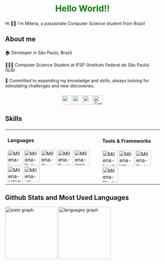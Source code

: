 <h1 style="color: green" align="center">Hello World!!</h1>

###

<p align="left">Hi 👋🏼 I'm Milena, a passionate Computer Science student from Brazil</p>

###

<h2 align="left">About me</h2>

###

<p align="left">🏠 Developer in São Paulo, Brazil<br><br>👩🏼‍💻 Computer Science Student at IFSP (Instituto Federal de São Paulo) (5/8)<br><br>🌱 Committed to expanding my knowledge and skills, always looking for stimulating challenges and new discoveries.</p>

###
<div align="center">
	<a href = "linkedin.com/in/milenacamargo20/" target="_blank"><img height="30" widht="40" src = "https://img.shields.io/badge/LinkedIn-0077B5?style=for-the-badge&logo=linkedin&logoColor=white" target="_blank"></a>
  <a href = "mailto:milenacamrggo20@gmail.com" target="_blank"><img  height="30" widht="40" src = "https://img.shields.io/badge/Gmail-D14836?style=for-the-badge&logo=gmail&logoColor=white" target="_blank"></a>
  <a href = "https://github.com/milenacamargo/" target="_blank"><img height="30" widht="40" src = "https://img.shields.io/badge/GitHub-100000?style=for-the-badge&logo=github&logoColor=white" target="_blank"></a>
  <a href="drive.google.com/file/d/1gjEbG4oFJY4thSC8WZn1zkJKgpGxbXii/view?usp=drive_link" target="_blank">
    <img height="30" widht="40" src="https://img.shields.io/badge/Curriculum-green?style=for-the-badge" alt="Curriculum">
  </a>

</div>

###

<h2 align="left">Skills</h2>

###

<div style = "display: inline_block">
  <table>
    <tr>
      <td align="center">
    <div align="left">
          <h4 align="left">Languages</h4>
        	<img aling ="center" alt= "Milena-java" height="50" widht="75" src = "https://cdn.jsdelivr.net/gh/devicons/devicon@latest/icons/java/java-original-wordmark.svg">
          <img aling ="center" alt= "Milena-Python" height="50" widht="75" src ="https://cdn.jsdelivr.net/gh/devicons/devicon@latest/icons/python/python-original-wordmark.svg">
          <img aling ="center" alt= "Milena-C" height="50" widht="75" src = "https://cdn.jsdelivr.net/gh/devicons/devicon@latest/icons/c/c-original.svg">
          <img aling ="center" alt= "Milena-PostgreSQL" height="50" widht="75" src = "https://cdn.jsdelivr.net/gh/devicons/devicon@latest/icons/postgresql/postgresql-original-wordmark.svg">
          <img aling ="center" alt= "Milena-CSS" height="50" widht="75" src ="https://cdn.jsdelivr.net/gh/devicons/devicon@latest/icons/css3/css3-original-wordmark.svg">
          <img aling ="center" alt= "Milena-HTML" height="50" widht="75" src = "https://cdn.jsdelivr.net/gh/devicons/devicon@latest/icons/html5/html5-original-wordmark.svg">
          <img aling ="center" alt= "Milena-JS" height="50" widht="75" src="https://cdn.jsdelivr.net/gh/devicons/devicon@latest/icons/javascript/javascript-original.svg">
        </div>
      </td>
      <td align="center">
        <div align="left">
          <h4 align="left">Tools & Frameworks</h4>
          <img aling ="center" alt= "Milena-IntelliJ" height="50" widht="75" src = "https://cdn.jsdelivr.net/gh/devicons/devicon@latest/icons/intellij/intellij-original.svg">
          <img aling ="center" alt= "Milena-VScode" height="50" widht="75" src = "https://cdn.jsdelivr.net/gh/devicons/devicon@latest/icons/vscode/vscode-original.svg">
          <img aling ="center" alt= "Milena-Spring" height="50" widht="75" src = "https://cdn.jsdelivr.net/gh/devicons/devicon@latest/icons/spring/spring-original.svg">
          <img aling ="center" alt= "Milena-Flask" height="50" widht="75" src = "https://cdn.jsdelivr.net/gh/devicons/devicon@latest/icons/flask/flask-original.svg">
        <div align="left">
          </td>
      </tr>
  </table>
</div>


###

<h2 align="left">Github Stats and Most Used Languages</h2>

<div align="left">
  <img src="https://github-readme-stats.vercel.app/api?username=milenacamargo&hide_title=false&hide_rank=false&show_icons=true&include_all_commits=false&count_private=true&disable_animations=false&theme=gruvbox&locale=en&hide_border=false&order=1&custom_title=Milena's%20GitHub%20Stats" height="170" alt="stats graph"  />
  <img src="https://github-readme-stats.vercel.app/api/top-langs?username=milenacamargo&locale=en&hide_title=false&layout=compact&card_width=320&langs_count=5&theme=gruvbox&hide_border=false&order=2" height="170" alt="languages graph"  />
</div>

###
